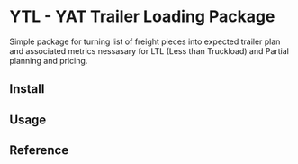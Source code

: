 # YTL - YAT Trailer Loading Package

Simple package for turning list of freight pieces into expected trailer plan and
associated metrics nessasary for LTL (Less than Truckload) and Partial planning 
and pricing.


## Install

## Usage

## Reference
